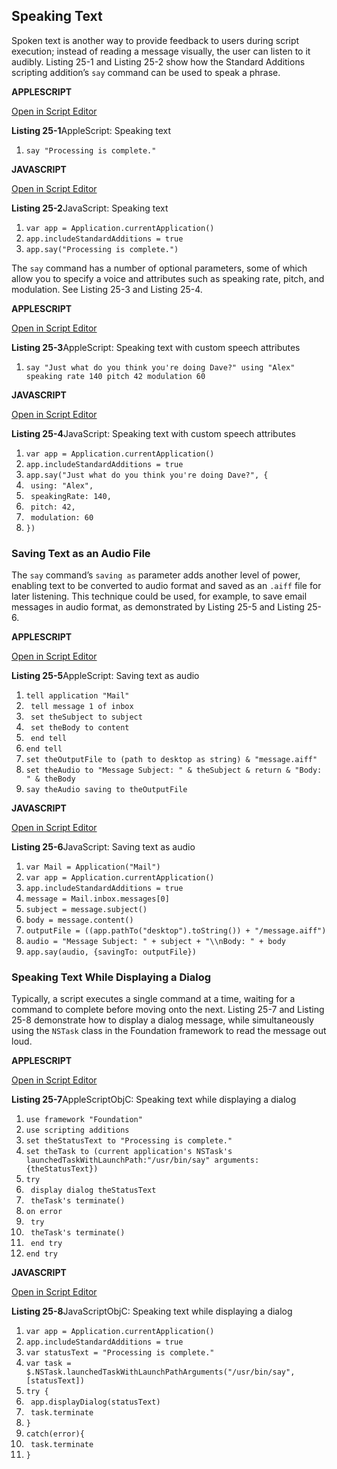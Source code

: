 <a id="//apple_ref/doc/uid/TP40016239-CH62"></a><a id="//apple_ref/doc/uid/TP40016239-CH62-SW1"></a>

## Speaking Text

Spoken text is another way to provide feedback to users during script execution; instead of reading a message visually, the user can listen to it audibly. Listing 25-1 and Listing 25-2 show how the Standard Additions scripting addition’s `say` command can be used to speak a phrase.

**APPLESCRIPT**

[Open in Script Editor](https://developer.apple.com/library/archive/mac-automation-scripting-guide/applescript:/com.apple.scripteditor?action=new&script=say%20%22Processing%20is%20complete.%22)

<a id="//apple_ref/doc/uid/TP40016239-CH62-SW2"></a>
**Listing 25-1**AppleScript: Speaking text

1. `say "Processing is complete."`

**JAVASCRIPT**

[Open in Script Editor](https://developer.apple.com/library/archive/mac-automation-scripting-guide/applescript:/com.apple.scripteditor?action=new&script=var%20app%20%3D%20Application.currentApplication%28%29%0Aapp.includeStandardAdditions%20%3D%20true%0A%0Aapp.say%28%22Processing%20is%20complete.%22%29)

<a id="//apple_ref/doc/uid/TP40016239-CH62-SW3"></a>
**Listing 25-2**JavaScript: Speaking text

1. `var app = Application.currentApplication()`
2. `app.includeStandardAdditions = true`
4. `app.say("Processing is complete.")`

The `say` command has a number of optional parameters, some of which allow you to specify a voice and attributes such as speaking rate, pitch, and modulation. See Listing 25-3 and Listing 25-4.

**APPLESCRIPT**

[Open in Script Editor](https://developer.apple.com/library/archive/mac-automation-scripting-guide/applescript:/com.apple.scripteditor?action=new&script=say%20%22Just%20what%20do%20you%20think%20you%27re%20doing%20Dave%3F%22%20using%20%22Alex%22%20speaking%20rate%20140%20pitch%2042%20modulation%2060)

<a id="//apple_ref/doc/uid/TP40016239-CH62-SW4"></a>
**Listing 25-3**AppleScript: Speaking text with custom speech attributes

1. `say "Just what do you think you're doing Dave?" using "Alex" speaking rate 140 pitch 42 modulation 60`

**JAVASCRIPT**

[Open in Script Editor](https://developer.apple.com/library/archive/mac-automation-scripting-guide/applescript:/com.apple.scripteditor?action=new&script=var%20app%20%3D%20Application.currentApplication%28%29%0Aapp.includeStandardAdditions%20%3D%20true%0A%0Aapp.say%28%22Just%20what%20do%20you%20think%20you%27re%20doing%20Dave%3F%22%2C%20%7B%0A%20%20%20%20using%3A%20%22Alex%22%2C%0A%20%20%20%20speakingRate%3A%20140%2C%0A%20%20%20%20pitch%3A%2042%2C%0A%20%20%20%20modulation%3A%2060%0A%7D%29%0A)

<a id="//apple_ref/doc/uid/TP40016239-CH62-SW5"></a>
**Listing 25-4**JavaScript: Speaking text with custom speech attributes

1. `var app = Application.currentApplication()`
2. `app.includeStandardAdditions = true`
4. `app.say("Just what do you think you're doing Dave?", {`
5. ` using: "Alex",`
6. ` speakingRate: 140,`
7. ` pitch: 42,`
8. ` modulation: 60`
9. `})`

<a id="//apple_ref/doc/uid/TP40016239-CH62-SW10"></a>

### Saving Text as an Audio File

The `say` command’s `saving as` parameter adds another level of power, enabling text to be converted to audio format and saved as an `.aiff` file for later listening. This technique could be used, for example, to save email messages in audio format, as demonstrated by Listing 25-5 and Listing 25-6.

**APPLESCRIPT**

[Open in Script Editor](https://developer.apple.com/library/archive/mac-automation-scripting-guide/applescript:/com.apple.scripteditor?action=new&script=tell%20application%20%22Mail%22%0A%20%20%20%20tell%20message%201%20of%20inbox%0A%20%20%20%20%20%20%20%20set%20theSubject%20to%20subject%0A%20%20%20%20%20%20%20%20set%20theBody%20to%20content%0A%20%20%20%20end%20tell%0Aend%20tell%0A%0Aset%20theOutputFile%20to%20%28path%20to%20desktop%20as%20string%29%20%26%20%22message.aiff%22%0Aset%20theAudio%20to%20%22Message%20Subject%3A%20%22%20%26%20theSubject%20%26%20return%20%26%20%22Body%3A%20%22%20%26%20theBody%0Asay%20theAudio%20saving%20to%20theOutputFile)

<a id="//apple_ref/doc/uid/TP40016239-CH62-SW6"></a>
**Listing 25-5**AppleScript: Saving text as audio

1. `tell application "Mail"`
2. ` tell message 1 of inbox`
3. ` set theSubject to subject`
4. ` set theBody to content`
5. ` end tell`
6. `end tell`
8. `set theOutputFile to (path to desktop as string) & "message.aiff"`
9. `set theAudio to "Message Subject: " & theSubject & return & "Body: " & theBody`
10. `say theAudio saving to theOutputFile`

**JAVASCRIPT**

[Open in Script Editor](https://developer.apple.com/library/archive/mac-automation-scripting-guide/applescript:/com.apple.scripteditor?action=new&script=var%20Mail%20%3D%20Application%28%22Mail%22%29%0Avar%20app%20%3D%20Application.currentApplication%28%29%0Aapp.includeStandardAdditions%20%3D%20true%0A%0Amessage%20%3D%20Mail.inbox.messages%5B0%5D%0Asubject%20%3D%20message.subject%28%29%0Abody%20%3D%20message.content%28%29%0A%0AoutputFile%20%3D%20%28%28app.pathTo%28%22desktop%22%29.toString%28%29%29%20%2B%20%22%2Fmessage.aiff%22%29%0Aaudio%20%3D%20%22Message%20Subject%3A%20%22%20%2B%20subject%20%2B%20%22%5CnBody%3A%20%22%20%2B%20body%0Aapp.say%28audio%2C%20%7BsavingTo%3A%20outputFile%7D%29)

<a id="//apple_ref/doc/uid/TP40016239-CH62-SW7"></a>
**Listing 25-6**JavaScript: Saving text as audio

1. `var Mail = Application("Mail")`
2. `var app = Application.currentApplication()`
3. `app.includeStandardAdditions = true`
5. `message = Mail.inbox.messages[0]`
6. `subject = message.subject()`
7. `body = message.content()`
9. `outputFile = ((app.pathTo("desktop").toString()) + "/message.aiff")`
10. `audio = "Message Subject: " + subject + "\\nBody: " + body`
11. `app.say(audio, {savingTo: outputFile})`

<a id="//apple_ref/doc/uid/TP40016239-CH62-SW11"></a>

### Speaking Text While Displaying a Dialog

Typically, a script executes a single command at a time, waiting for a command to complete before moving onto the next. Listing 25-7 and Listing 25-8 demonstrate how to display a dialog message, while simultaneously using the `NSTask` class in the Foundation framework to read the message out loud.

**APPLESCRIPT**

[Open in Script Editor](https://developer.apple.com/library/archive/mac-automation-scripting-guide/applescript:/com.apple.scripteditor?action=new&script=use%20framework%20%22Foundation%22%0Ause%20scripting%20additions%0A%0Aset%20theStatusText%20to%20%22Processing%20is%20complete.%22%0Aset%20theTask%20to%20%28current%20application%27s%20NSTask%27s%20launchedTaskWithLaunchPath%3A%22%2Fusr%2Fbin%2Fsay%22%20arguments%3A%7BtheStatusText%7D%29%0Atry%0A%20%20%20%20display%20dialog%20theStatusText%0A%20%20%20%20theTask%27s%20terminate%28%29%0Aon%20error%0A%20%20%20%20try%0A%20%20%20%20%20%20%20%20theTask%27s%20terminate%28%29%0A%20%20%20%20end%20try%0Aend%20try)

<a id="//apple_ref/doc/uid/TP40016239-CH62-SW8"></a>
**Listing 25-7**AppleScriptObjC: Speaking text while displaying a dialog

1. `use framework "Foundation"`
2. `use scripting additions`
4. `set theStatusText to "Processing is complete."`
5. `set theTask to (current application's NSTask's launchedTaskWithLaunchPath:"/usr/bin/say" arguments:{theStatusText})`
6. `try`
7. ` display dialog theStatusText`
8. ` theTask's terminate()`
9. `on error`
10. ` try`
11. ` theTask's terminate()`
12. ` end try`
13. `end try`

**JAVASCRIPT**

[Open in Script Editor](https://developer.apple.com/library/archive/mac-automation-scripting-guide/applescript:/com.apple.scripteditor?action=new&script=var%20app%20%3D%20Application.currentApplication%28%29%0Aapp.includeStandardAdditions%20%3D%20true%0A%0Avar%20statusText%20%3D%20%22Processing%20is%20complete.%22%0Avar%20task%20%3D%20%24.NSTask.launchedTaskWithLaunchPathArguments%28%22%2Fusr%2Fbin%2Fsay%22%2C%20%5BstatusText%5D%29%0A%0Atry%20%7B%0A%20%20%20%20app.displayDialog%28statusText%29%0A%20%20%20%20task.terminate%0A%7D%0Acatch%28error%29%7B%0A%20%20%20%20task.terminate%0A%7D)

<a id="//apple_ref/doc/uid/TP40016239-CH62-SW9"></a>
**Listing 25-8**JavaScriptObjC: Speaking text while displaying a dialog

1. `var app = Application.currentApplication()`
2. `app.includeStandardAdditions = true`
4. `var statusText = "Processing is complete."`
5. `var task = $.NSTask.launchedTaskWithLaunchPathArguments("/usr/bin/say", [statusText])`
7. `try {`
8. ` app.displayDialog(statusText)`
9. ` task.terminate`
10. `}`
11. `catch(error){`
12. ` task.terminate`
13. `}`

